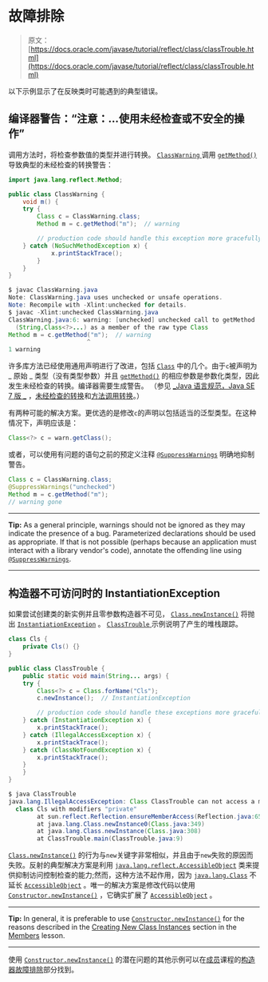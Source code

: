 # 故障排除

> 原文： [https://docs.oracle.com/javase/tutorial/reflect/class/classTrouble.html](https://docs.oracle.com/javase/tutorial/reflect/class/classTrouble.html)

以下示例显示了在反映类时可能遇到的典型错误。

## 编译器警告：“注意：...使用未经检查或不安全的操作”

调用方法时，将检查参数值的类型并进行转换。 [``ClassWarning`` ](example/ClassWarning.java)调用 [`getMethod()`](https://docs.oracle.com/javase/8/docs/api/java/lang/Class.html#getMethod-java.lang.String-java.lang.Class...-) 导致典型的未经检查的转换警告：

```java
import java.lang.reflect.Method;

public class ClassWarning {
    void m() {
	try {
	    Class c = ClassWarning.class;
	    Method m = c.getMethod("m");  // warning

        // production code should handle this exception more gracefully
	} catch (NoSuchMethodException x) {
    	    x.printStackTrace();
    	}
    }
}

```

```java
$ javac ClassWarning.java
Note: ClassWarning.java uses unchecked or unsafe operations.
Note: Recompile with -Xlint:unchecked for details.
$ javac -Xlint:unchecked ClassWarning.java
ClassWarning.java:6: warning: [unchecked] unchecked call to getMethod
  (String,Class<?>...) as a member of the raw type Class
Method m = c.getMethod("m");  // warning
                      ^
1 warning

```

许多库方法已经使用通用声明进行了改进，包括 [`Class`](https://docs.oracle.com/javase/8/docs/api/java/lang/Class.html) 中的几个。由于`c`被声明为 _ 原始 _ 类型（没有类型参数）并且 [`getMethod()`](https://docs.oracle.com/javase/8/docs/api/java/lang/Class.html#getMethod-java.lang.String-java.lang.Class...-) 的相应参数是参数化类型，因此发生未经检查的转换。编译器需要生成警告。 （参见 [_Java 语言规范，Java SE 7 版 _](https://docs.oracle.com/javase/specs/jls/se7/html/index.html) ，[未经检查的转换](https://docs.oracle.com/javase/specs/jls/se7/html/jls-5.html#jls-5.1.9)和[方法调用转换](https://docs.oracle.com/javase/specs/jls/se7/html/jls-5.html#jls-5.3)。）

有两种可能的解决方案。更优选的是修改`c`的声明以包括适当的泛型类型。在这种情况下，声明应该是：

```java
Class<?> c = warn.getClass();

```

或者，可以使用有问题的语句之前的预定义注释 [`@SuppressWarnings`](https://docs.oracle.com/javase/8/docs/api/java/lang/SuppressWarnings.html) 明确地抑制警告。

```java
Class c = ClassWarning.class;
@SuppressWarnings("unchecked")
Method m = c.getMethod("m");  
// warning gone

```

* * *

**Tip:** As a general principle, warnings should not be ignored as they may indicate the presence of a bug. Parameterized declarations should be used as appropriate. If that is not possible (perhaps because an application must interact with a library vendor's code), annotate the offending line using [`@SuppressWarnings`](https://docs.oracle.com/javase/8/docs/api/java/lang/SuppressWarnings.html).

* * *

## 构造器不可访问时的 InstantiationException

如果尝试创建类的新实例并且零参数构造器不可见， [`Class.newInstance()`](https://docs.oracle.com/javase/8/docs/api/java/lang/Class.html#newInstance--) 将抛出 [`InstantiationException`](https://docs.oracle.com/javase/8/docs/api/java/lang/InstantiationException.html) 。 [``ClassTrouble`` ](example/ClassTrouble.java)示例说明了产生的堆栈跟踪。

```java
class Cls {
    private Cls() {}
}

public class ClassTrouble {
    public static void main(String... args) {
	try {
	    Class<?> c = Class.forName("Cls");
	    c.newInstance();  // InstantiationException

        // production code should handle these exceptions more gracefully
	} catch (InstantiationException x) {
	    x.printStackTrace();
	} catch (IllegalAccessException x) {
	    x.printStackTrace();
	} catch (ClassNotFoundException x) {
	    x.printStackTrace();
	}
    }
}

```

```java
$ java ClassTrouble
java.lang.IllegalAccessException: Class ClassTrouble can not access a member of
  class Cls with modifiers "private"
        at sun.reflect.Reflection.ensureMemberAccess(Reflection.java:65)
        at java.lang.Class.newInstance0(Class.java:349)
        at java.lang.Class.newInstance(Class.java:308)
        at ClassTrouble.main(ClassTrouble.java:9)

```

[`Class.newInstance()`](https://docs.oracle.com/javase/8/docs/api/java/lang/Class.html#newInstance--) 的行为与`new`关键字非常相似，并且由于`new`失败的原因而失败。反射的典型解决方案是利用 [`java.lang.reflect.AccessibleObject`](https://docs.oracle.com/javase/8/docs/api/java/lang/reflect/AccessibleObject.html) 类来提供抑制访问控制检查的能力;然而，这种方法不起作用，因为 [`java.lang.Class`](https://docs.oracle.com/javase/8/docs/api/java/lang/Class.html) 不延长 [`AccessibleObject`](https://docs.oracle.com/javase/8/docs/api/java/lang/reflect/AccessibleObject.html) 。唯一的解决方案是修改代码以使用 [`Constructor.newInstance()`](https://docs.oracle.com/javase/8/docs/api/java/lang/reflect/Constructor.html#newInstance-java.lang.Object...-) ，它确实扩展了 [`AccessibleObject`](https://docs.oracle.com/javase/8/docs/api/java/lang/reflect/AccessibleObject.html) 。

* * *

**Tip:** In general, it is preferable to use [`Constructor.newInstance()`](https://docs.oracle.com/javase/8/docs/api/java/lang/reflect/Constructor.html#newInstance-java.lang.Object...-) for the reasons described in the [Creating New Class Instances](../member/ctorInstance.html) section in the [Members](../member/index.html) lesson.

* * *

使用 [`Constructor.newInstance()`](https://docs.oracle.com/javase/8/docs/api/java/lang/reflect/Constructor.html#newInstance-java.lang.Object...-) 的潜在问题的其他示例可以在[成员](../member/index.html)课程的[构造器故障排除](../member/ctorTrouble.html)部分找到。